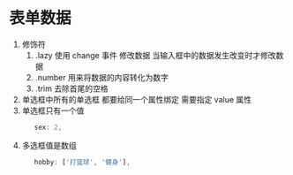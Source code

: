 # 表单数据

1. 修饰符
   1. .lazy 使用 change 事件 修改数据 当输入框中的数据发生改变时才修改数据
   2. .number 用来将数据的内容转化为数字
   3. .trim 去除首尾的空格
2. 单选框中所有的单选框 都要给同一个属性绑定 需要指定 value 属性
3. 单选框只有一个值
   ```js
      sex: 2,
   ```
4. 多选框值是数组
   ```js
      hobby: ['打篮球', '健身'],
   ```